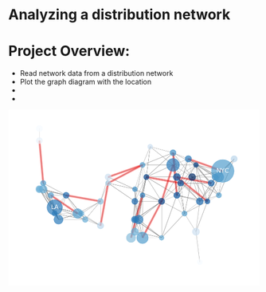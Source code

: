 # Analyzing a distribution network

# Project Overview:
* Read network data from a distribution network
* Plot the graph diagram with the location
* 
*

![alt text](https://github.com/janS95/analyzing_a_distribution_network/blob/main/images/network.png "LOGO")
